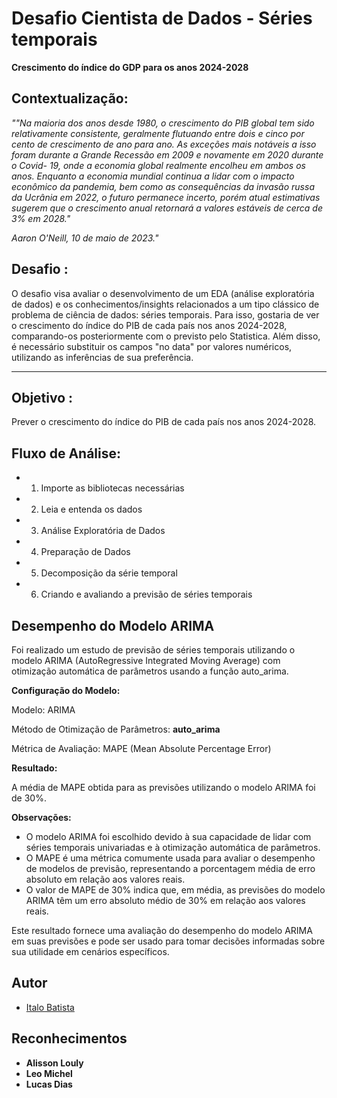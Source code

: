 # Desafio Cientista de Dados - Séries temporais

**Crescimento do índice do GDP para os anos 2024-2028**

## Contextualização:

_""Na maioria dos anos desde 1980, o crescimento do PIB global tem sido relativamente consistente, geralmente flutuando entre dois e cinco por cento de crescimento de ano para ano. As exceções mais notáveis ​​​​a isso foram durante a Grande Recessão em 2009 e novamente em 2020 durante o Covid- 19, onde a economia global realmente encolheu em ambos os anos. Enquanto a economia mundial continua a lidar com o impacto econômico da pandemia, bem como as consequências da invasão russa da Ucrânia em 2022, o futuro permanece incerto, porém atual estimativas sugerem que o crescimento anual retornará a valores estáveis ​​de cerca de 3% em 2028."_

_Aaron O'Neill, 10 de maio de 2023."_

## Desafio :

O desafio visa avaliar o desenvolvimento de um EDA (análise exploratória de dados) e os conhecimentos/insights relacionados a um tipo clássico de problema de ciência de dados: séries temporais. Para isso, gostaria de ver o crescimento do índice do PIB de cada país nos anos 2024-2028, comparando-os posteriormente com o previsto pelo Statistica. Além disso, é necessário substituir os campos "no data" por valores numéricos, utilizando as inferências de sua preferência.

-------------------

## Objetivo :

Prever o crescimento do índice do PIB de cada país nos anos 2024-2028.

## Fluxo de Análise:

 * 1. Importe as bibliotecas necessárias
 * 2. Leia e entenda os dados
 * 3. Análise Exploratória de Dados
 * 4. Preparação de Dados
 * 5. Decomposição da série temporal
 * 6. Criando e avaliando a previsão de séries temporais

## Desempenho do Modelo ARIMA

Foi realizado um estudo de previsão de séries temporais utilizando o modelo ARIMA (AutoRegressive Integrated Moving Average) com otimização automática de parâmetros usando a função auto_arima.

**Configuração do Modelo:**

Modelo: ARIMA

Método de Otimização de Parâmetros: **auto_arima**

Métrica de Avaliação: MAPE (Mean Absolute Percentage Error)

**Resultado:**

A média de MAPE obtida para as previsões utilizando o modelo ARIMA foi de 30%.

**Observações:**

  * O modelo ARIMA foi escolhido devido à sua capacidade de lidar com séries temporais univariadas e à otimização automática de parâmetros.
  * O MAPE é uma métrica comumente usada para avaliar o desempenho de modelos de previsão, representando a porcentagem média de erro absoluto em relação aos valores reais.
  * O valor de MAPE de 30% indica que, em média, as previsões do modelo ARIMA têm um erro absoluto médio de 30% em relação aos valores reais.
    
Este resultado fornece uma avaliação do desempenho do modelo ARIMA em suas previsões e pode ser usado para tomar decisões informadas sobre sua utilidade em cenários específicos.

## Autor

* [Italo Batista](https://www.linkedin.com/in/italobatista/)

## Reconhecimentos

* **Alisson Louly**
* **Leo Michel**
* **Lucas Dias**
